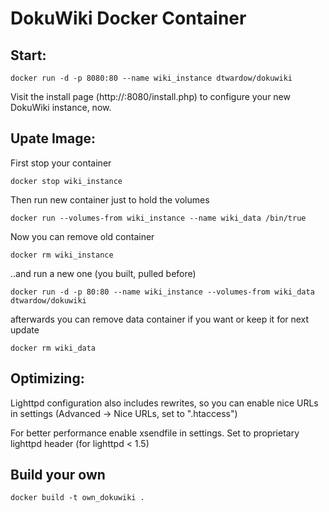 DokuWiki Docker Container
=========================


Start:
------

	docker run -d -p 8080:80 --name wiki_instance dtwardow/dokuwiki 

Visit the install page (http://<host-ip>:8080/install.php) to configure your
new DokuWiki instance, now.

Upate Image:
------------

First stop your container

	docker stop wiki_instance

Then run new container just to hold the volumes

	docker run --volumes-from wiki_instance --name wiki_data /bin/true

Now you can remove old container

	docker rm wiki_instance

..and run a new one (you built, pulled before)

	docker run -d -p 80:80 --name wiki_instance --volumes-from wiki_data dtwardow/dokuwiki 

afterwards you can remove data container if you want or keep it for next update

	docker rm wiki_data

Optimizing:
-----------

Lighttpd configuration also includes rewrites, so you can enable 
nice URLs in settings (Advanced -> Nice URLs, set to ".htaccess")

For better performance enable xsendfile in settings.
Set to proprietary lighttpd header (for lighttpd < 1.5)

Build your own
--------------

	docker build -t own_dokuwiki .
